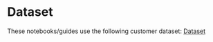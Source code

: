 # Dataset
These notebooks/guides use the following customer dataset: [Dataset](https://www.kaggle.com/datasets/podsyp/is-this-a-good-customer)